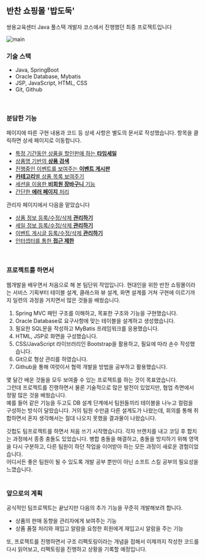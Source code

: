 ## 반찬 쇼핑몰 '밥도둑'   
쌍용교육센터 Java 풀스택 개발자 코스에서 진행했던 최종 프로젝트입니다  

![main](https://user-images.githubusercontent.com/80666066/120124484-92d96f80-c1ef-11eb-9212-bdbc82f02055.PNG)



### 기술 스택

- Java, SpringBoot
- Oracle Database, Mybatis
- JSP, JavaScript, HTML, CSS 
- Git, Github  
<br/>

### 분담한 기능

페이지에 따른 구현 내용과 코드 등 상세 사항은 별도의 문서로 작성했습니다.
항목을 클릭하면 상세 페이지로 이동합니다.

- [특정 기간동안 상품을 할인판매 하는 **타임세일**](./documents/timesale.md)
- [상품명 기반의 **상품 검색**](./documents/search.md)
- [진행중인 이벤트를 보여주는 **이벤트 게시판**](./documents/events.md)
- [**카테고리**별 상품 목록 보여주기](./documents/category.md)  
- [세션을 이용한 **비회원 장바구니** 기능](./documents/nonelogin_cart.md)
- [간단한 **에러 페이지** 처리](./documents/errorpage.md)  
  
관리자 페이지에서 다음을 맡았습니다

- [상품 정보 등록/수정/삭제 **관리하기**](./documents/admin_product.md)
- [세일 정보 등록/수정/삭제 **관리하기**](./documents/admin_sale.md)
- [이벤트 게시글 등록/수정/삭제 **관리하기**](./documents/admin_event.md)  
- [인터셉터를 통한 **접근 제한**](./documents/admin_intercepter.md)  

<br/>

### 프로젝트를 하면서

웹개발을 배우면서 처음으로 해 본 팀단위 작업입니다. 현대인을 위한 반찬 쇼핑몰이라는 서비스 기획부터 테이블 설계, 클래스와 뷰 설계, 화면 설계를 거쳐 구현에 이르기까지 일련의 과정을 거치면서 많은 것들을 배웠습니다. 



1. Spring MVC 패턴 구조를 이해하고, 목표한 구조와 기능을 구현했습니다.
2. Oracle Database로 요구사항에 맞는 테이블을 설계하고 생성했습니다.
3. 필요한 SQL문을 작성하고 MyBatis 프레임워크를 응용했습니다.
4. HTML, JSP로 화면을 구성했습니다.
6. CSS/JavaScript 라이브러리인 Bootstrap을 활용하고, 필요에 따라 손수 작성했습니다. 
7. Git으로 형상 관리를 하였습니다.
8. Github을 통해 여럿이서 협력 개발을 방법을 공부하고 활용했습니다.  



몇 달간 배운 것들을 모두 보여줄 수 있는 프로젝트를 하는 것이 목표였습니다.  
그런데 프로젝트를 진행하면서 물론 기술적으로 많은 발전이 있었지만, 협업 측면에서 정말 많은 것을 배웠습니다.  
예를 들어 같은 기능을 두고도 DB 설계 단계에서 팀원들끼리 테이블을 나누고 컬럼을 구성하는 방식이 달랐습니다. 거의 팀원 수만큼 다른 설계도가 나왔는데, 회의를 통해 취합하면서 혼자 생각해서는 절대 나오지 못했을 결과물이 나왔습니다. 

깃헙도 팀프로젝트를 하면서 처음 쓰기 시작했습니다. 각자 브랜치를 내고 코딩 후 합치는 과정에서 종종 충돌도 있었습니다. 병합 충돌을 해결하고, 충돌을 방지하기 위해 영역을 다시 구분하고, 다른 팀원이 하던 작업을 이어받아 하는 모든 과정이 새로운 경험이었습니다.  
어디서든 좋은 팀원이 될 수 있도록 개발 공부 뿐만이 아닌 소프트 스킬 공부의 필요성을 느꼈습니다.  
<br/>

### 앞으로의 계획

공식적인 팀프로젝트는 끝났지만 다음의 추가 기능을 꾸준히 개발해보려 합니다.

- 상품의 판매 동향을 관리자에게 보여주는 기능
- 상품 품절 처리와 재입고 알람을 요청한 회원에게 재입고시 알람을 주는 기능



또, 프로젝트를 진행하면서 구조 리펙토링이라는 개념을 접해서 이제까지 작성한 코드를 다시 읽어보고, 리펙토링을 진행하고 상황을 기록할 예정입니다.  
<br/>
<br/>
<br/>


 
